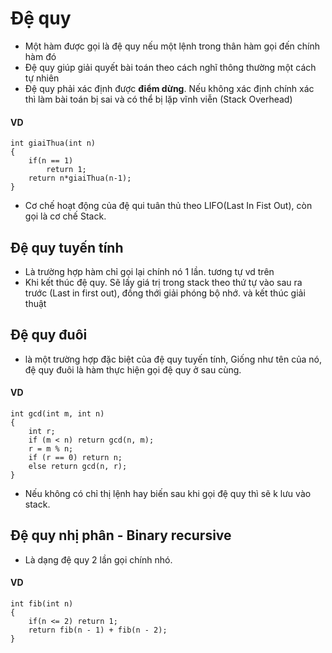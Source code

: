 # Đệ quy
 - Một hàm được gọi là đệ quy nếu một lệnh trong thân hàm gọi đến chính hàm đó
 - Đệ quy giúp giải quyết bài toán theo cách nghĩ thông thường một cách tự nhiên
 - Đệ quy phải xác định được **điểm dừng**. Nếu không xác định chính xác thì làm bài toán bị sai và có thể bị lặp vĩnh viễn (Stack Overhead)

#### VD
```
int giaiThua(int n)
{
    if(n == 1) 
        return 1;
    return n*giaiThua(n-1);
}
```

 - Cơ chế hoạt động của đệ qui tuân thủ theo LIFO(Last In Fist Out), còn gọi là cơ chế Stack.
 
## Đệ quy tuyến tính
 - Là trường hợp hàm chỉ gọi lại chính nó 1 lần. tương tự vd trên
 - Khi kết thúc đệ quy. Sẽ lấy giá trị trong stack theo thứ tự vào sau ra trước (Last in first out), đồng thới giải phóng bộ nhớ. và kết thúc giải thuật

## Đệ quy đuôi
 - là một trường hợp đặc biệt của đệ quy tuyến tính, Giống như tên của nó, đệ quy đuôi là hàm thực hiện gọi đệ quy ở sau cùng. 
 #### VD
 ```
 int gcd(int m, int n)
 {
     int r;
     if (m < n) return gcd(n, m);
     r = m % n;
     if (r == 0) return n;
     else return gcd(n, r);
 }
 ```
 - Nếu không có chỉ thị lệnh hay biến sau khi gọi đệ quy thì sẽ k lưu vào stack.

## Đệ quy nhị phân - Binary recursive
- Là dạng đệ quy 2 lần gọi chính nhó.
#### VD
```
int fib(int n)
{
    if(n <= 2) return 1;
    return fib(n - 1) + fib(n - 2);
}
```
